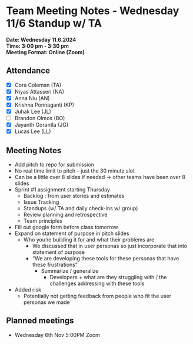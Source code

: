# Team Meeting Notes - Wednesday 11/6 Standup w/ TA

**Date: Wednesday 11.6.2024**\
**Time: 3:00 pm - 3:30 pm**\
**Meeting Format: Online (Zoom)**

## Attendance

- [x] Cora Coleman (TA)
- [x] Niyas Attasseri (NA)
- [x] Anna Niu (AN)
- [x] Krishna Ponnaganti (KP)
- [x] Juhak Lee (JL)
- [ ] Brandon Olmos (BO)
- [x] Jayanth Gorantla (JG)
- [x] Lucas Lee (LL)

## Meeting Notes

- Add pitch to repo for submission
- No real time limit to pitch – just the 30 minute slot
- Can be a little over 8 slides if needed → other teams have been over 8 slides
- Sprint #1 assignment starting Thursday
    - Backlog : from user stories and estimates
    - Issue Tracking
    - Standups (w/ TA and daily check-ins w/ group)
    - Review planning and retrospective
    - Team principles
- Fill out google form before class tomorrow
- Expand on statement of purpose in pitch slides
    - Who you’re building it for and what their problems are
        - We discussed that in user personas so just incorporate that into statement of purpose
        - “We are developing these tools for these personas that have these frustrations”
            - Summarize / generalize
                - Developers + what are they struggling with / the challenges addressing with these tools
- Added risk
    - Potentially not getting feedback from people who fit the user personas we made

## Planned meetings

- Wednesday 6th Nov 5:00PM Zoom